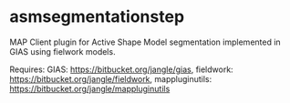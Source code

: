 asmsegmentationstep
================
MAP Client plugin for Active Shape Model segmentation implemented in GIAS using fielwork models.

Requires:
GIAS: https://bitbucket.org/jangle/gias,
fieldwork: https://bitbucket.org/jangle/fieldwork,
mappluginutils: https://bitbucket.org/jangle/mappluginutils
